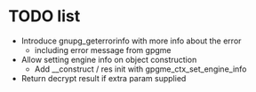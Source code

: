 # TODO list

- Introduce gnupg_geterrorinfo with more info about the error
  - including error message from gpgme
- Allow setting engine info on object construction
  - Add __construct / res init with gpgme_ctx_set_engine_info
- Return decrypt result if extra param supplied
